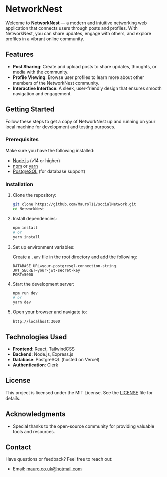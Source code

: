 # NetworkNest

Welcome to **NetworkNest** — a modern and intuitive networking web application that connects users through posts and profiles. With NetworkNest, you can share updates, engage with others, and explore profiles in a vibrant online community.

## Features

- **Post Sharing**: Create and upload posts to share updates, thoughts, or media with the community.
- **Profile Viewing**: Browse user profiles to learn more about other members of the NetworkNest community.
- **Interactive Interface**: A sleek, user-friendly design that ensures smooth navigation and engagement.

## Getting Started

Follow these steps to get a copy of NetworkNest up and running on your local machine for development and testing purposes.

### Prerequisites

Make sure you have the following installed:

- [Node.js](https://nodejs.org/) (v14 or higher)
- [npm](https://www.npmjs.com/) or [yarn](https://yarnpkg.com/)
- [PostgreSQL](https://www.postgresql.org/) (for database support)

### Installation

1. Clone the repository:

   ```bash
   git clone https://github.com/MauroT11/socialNetwork.git
   cd NetworkNest
   ```

2. Install dependencies:

   ```bash
   npm install
   # or
   yarn install
   ```

3. Set up environment variables:

   Create a `.env` file in the root directory and add the following:

   ```env
   DATABASE_URL=your-postgresql-connection-string
   JWT_SECRET=your-jwt-secret-key
   PORT=5000
   ```

4. Start the development server:

   ```bash
   npm run dev
   # or
   yarn dev
   ```

5. Open your browser and navigate to:

   ```
   http://localhost:3000
   ```

## Technologies Used

- **Frontend**: React, TailwindCSS
- **Backend**: Node.js, Express.js
- **Database**: PostgreSQL (hosted on Vercel)
- **Authentication**: Clerk

## License

This project is licensed under the MIT License. See the [LICENSE](LICENSE) file for details.

## Acknowledgments

- Special thanks to the open-source community for providing valuable tools and resources.

## Contact

Have questions or feedback? Feel free to reach out:

- Email: mauro.co.uk@hotmail.com
